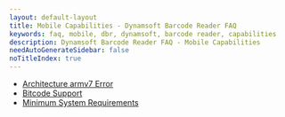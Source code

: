```yaml
---
layout: default-layout
title: Mobile Capabilities - Dynamsoft Barcode Reader FAQ
keywords: faq, mobile, dbr, dynamsoft, barcode reader, capabilities
description: Dynamsoft Barcode Reader FAQ - Mobile Capabilities
needAutoGenerateSidebar: false
noTitleIndex: true
---
```


- [Architecture armv7 Error](armv7-architecture-error.html)
- [Bitcode Support](bitcode-support.html)
- [Minimum System Requirements](min-system-requirements.html)
